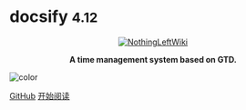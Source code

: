 <!-- _coverpage.md -->
# docsify <small>4.12</small>

<p align="center">
    <a href="https://nothingleftproject.github.io/NothingLeft">
      <img alt="NothingLeftWiki" src="https://github.com/xiaoland/NothingLeft/blob/docs/image/NothingLeft-Logo.png">
    </a>
  </p>
  
<p align="center">
    <b>A time management system based on GTD.</b>
  </p>

![color](#f0f0f0)

[GitHub](<https://github.com/NothingLeftProject/NothingLeft>)
[开始阅读](README.md)